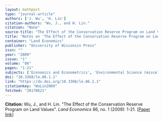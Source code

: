 ```yaml
---
layout: mathpost
type: "journal-article"
authors: ['J. Wu', 'H. Lin']
citation-authors: "Wu, J., and H. Lin."
citation: "None"
source-title: "The Effect of the Conservation Reserve Program on Land Values"
title: "Notes on 'The Effect of the Conservation Reserve Program on Land Values', by J. Wu, and H. Lin"
container: "Land Economics"
publisher: "University of Wisconsin Press"
issn: ""
year: "2009"
issue: "1"
volume: "86"
pages: "1-21"
subjects: ['Economics and Econometrics', 'Environmental Science (miscellaneous)']
doi: "10.3368/le.86.1.1"
link: "https://dx.doi.org/10.3368/le.86.1.1"
citationkey: "WuLin2009"
fetched: "20170621"
---
```


**Citation:** Wu, J., and H. Lin. "The Effect of the Conservation Reserve Program on Land Values". *Land Economics* 86, no. 1 (2009): 1-21. [[Paper link](https://dx.doi.org/10.3368/le.86.1.1)]